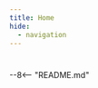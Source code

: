 ```yaml
---
title: Home
hide:
  - navigation
---
```


<!-- markdownlint-disable-next-line MD025 -->
#

--8<-- "README.md"
